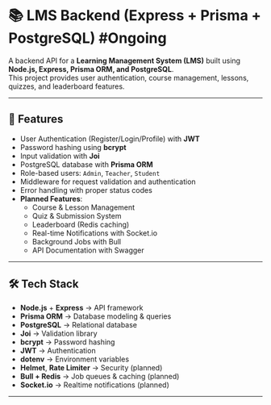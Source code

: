 # 📚 LMS Backend (Express + Prisma + PostgreSQL) #Ongoing

A backend API for a **Learning Management System (LMS)** built using **Node.js, Express, Prisma ORM, and PostgreSQL**.  
This project provides user authentication, course management, lessons, quizzes, and leaderboard features.  

---

## 🚀 Features
- User Authentication (Register/Login/Profile) with **JWT**
- Password hashing using **bcrypt**
- Input validation with **Joi**
- PostgreSQL database with **Prisma ORM**
- Role-based users: `Admin`, `Teacher`, `Student`
- Middleware for request validation and authentication
- Error handling with proper status codes
- **Planned Features**:
  - Course & Lesson Management
  - Quiz & Submission System
  - Leaderboard (Redis caching)
  - Real-time Notifications with Socket.io
  - Background Jobs with Bull
  - API Documentation with Swagger

---

## 🛠 Tech Stack
- **Node.js** + **Express** → API framework  
- **Prisma ORM** → Database modeling & queries  
- **PostgreSQL** → Relational database  
- **Joi** → Validation library  
- **bcrypt** → Password hashing  
- **JWT** → Authentication  
- **dotenv** → Environment variables  
- **Helmet**, **Rate Limiter** → Security (planned)  
- **Bull + Redis** → Job queues & caching (planned)  
- **Socket.io** → Realtime notifications (planned)  

---



